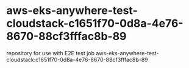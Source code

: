 # aws-eks-anywhere-test-cloudstack-c1651f70-0d8a-4e76-8670-88cf3fffac8b-89
repository for use with E2E test job aws-eks-anywhere-test-cloudstack:c1651f70-0d8a-4e76-8670-88cf3fffac8b-89
